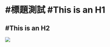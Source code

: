#標題測試
#This is an H1
=============

#This is an H2
-------------

<img src="https://devskyway605.github.io/web20250401/images/bg-001.jpg" >
